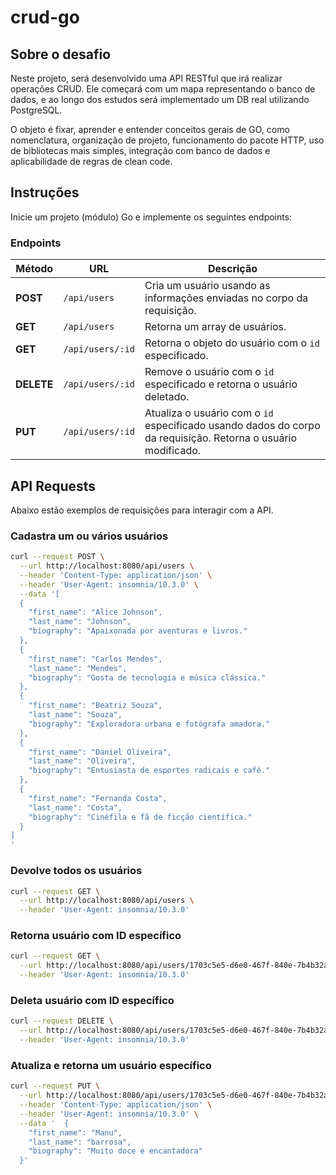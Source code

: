 # crud-go
## Sobre o desafio

Neste projeto, será desenvolvido uma API RESTful que irá realizar operações CRUD. Ele começará com um mapa representando o banco de dados, e ao longo dos estudos será implementado um DB real utilizando PostgreSQL. 

O objeto é fixar, aprender e entender conceitos gerais de GO, como nomenclatura, organização de projeto, funcionamento do pacote HTTP, uso de bibliotecas mais simples, integração com banco de dados e aplicabilidade de regras de clean code. 

## Instruções

Inicie um projeto (módulo) Go e implemente os seguintes endpoints:

### Endpoints

| Método | URL               | Descrição |
|--------|-------------------|-----------|
| **POST**   | `/api/users`     | Cria um usuário usando as informações enviadas no corpo da requisição. |
| **GET**    | `/api/users`     | Retorna um array de usuários. |
| **GET**    | `/api/users/:id` | Retorna o objeto do usuário com o `id` especificado. |
| **DELETE** | `/api/users/:id` | Remove o usuário com o `id` especificado e retorna o usuário deletado. |
| **PUT**    | `/api/users/:id` | Atualiza o usuário com o `id` especificado usando dados do corpo da requisição. Retorna o usuário modificado. |

## API Requests
Abaixo estão exemplos de requisições para interagir com a API.

### Cadastra um ou vários usuários
```sh
curl --request POST \
  --url http://localhost:8080/api/users \
  --header 'Content-Type: application/json' \
  --header 'User-Agent: insomnia/10.3.0' \
  --data '[
  {
    "first_name": "Alice Johnson",
    "last_name": "Johnson",
    "biography": "Apaixonada por aventuras e livros."
  },
  {
    "first_name": "Carlos Mendes",
    "last_name": "Mendes",
    "biography": "Gosta de tecnologia e música clássica."
  },
  {
    "first_name": "Beatriz Souza",
    "last_name": "Souza",
    "biography": "Exploradora urbana e fotógrafa amadora."
  },
  {
    "first_name": "Daniel Oliveira",
    "last_name": "Oliveira",
    "biography": "Entusiasta de esportes radicais e café."
  },
  {
    "first_name": "Fernanda Costa",
    "last_name": "Costa",
    "biography": "Cinéfila e fã de ficção científica."
  }
]
'
```
### Devolve todos os usuários
```sh
curl --request GET \
  --url http://localhost:8080/api/users \
  --header 'User-Agent: insomnia/10.3.0'
```
### Retorna usuário com ID específico
```sh
curl --request GET \
  --url http://localhost:8080/api/users/1703c5e5-d6e0-467f-840e-7b4b32ab3650 \
  --header 'User-Agent: insomnia/10.3.0'
```
### Deleta usuário com ID específico
```sh
curl --request DELETE \
  --url http://localhost:8080/api/users/1703c5e5-d6e0-467f-840e-7b4b32ab3650 \
  --header 'User-Agent: insomnia/10.3.0'
```
### Atualiza e retorna um usuário específico
```sh
curl --request PUT \
  --url http://localhost:8080/api/users/1703c5e5-d6e0-467f-840e-7b4b32ab3650 \
  --header 'Content-Type: application/json' \
  --header 'User-Agent: insomnia/10.3.0' \
  --data '  {
    "first_name": "Manu",
    "last_name": "barrosa",
    "biography": "Muito doce e encantadora"
  }'
```